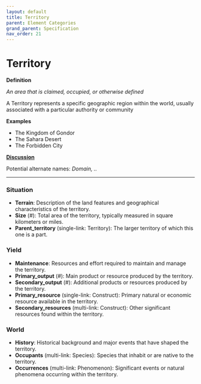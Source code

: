 ```yaml
---
layout: default
title: Territory
parent: Element Categories
grand_parent: Specification
nav_order: 21
---
```


# Territory

**Definition**

*An area that is claimed, occupied, or otherwise defined*

A Territory represents a specific geographic region within the world, usually associated with a particular authority or community

**Examples**
- The Kingdom of Gondor
- The Sahara Desert
- The Forbidden City

**[Discussion](https://github.com/OnlyWorlds/OnlyWorlds/discussions/categories/Territory)**

Potential alternate names: *Domain, ..*


---
### Situation
- **Terrain**: Description of the land features and geographical characteristics of the territory.
- **Size** (#): Total area of the territory, typically measured in square kilometers or miles.
- **Parent_territory** (single-link: Territory): The larger territory of which this one is a part.

### Yield
- **Maintenance**: Resources and effort required to maintain and manage the territory.
- **Primary_output** (#): Main product or resource produced by the territory.
- **Secondary_output** (#): Additional products or resources produced by the territory.
- **Primary_resource** (single-link: Construct): Primary natural or economic resource available in the territory.
- **Secondary_resources** (multi-link: Construct): Other significant resources found within the territory.

### World
- **History**: Historical background and major events that have shaped the territory.
- **Occupants** (multi-link: Species): Species that inhabit or are native to the territory.
- **Occurrences** (multi-link: Phenomenon): Significant events or natural phenomena occurring within the territory.

